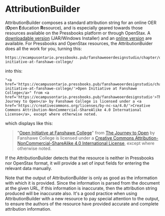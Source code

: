# AttributionBuilder

AttributionBuilder composes a standard attribution string for an online OER (**O**pen **E**ducation **R**esource), and is especially geared towards those resources available on the Pressbooks platform or through OpenStax. A [downloadable version](https://github.com/JBJBEnoit/AttributionBuilder-Standalone/releases/tag/v1.2) (JAR/Windows Installer) and an [online version](https://jbjbenoit.github.io/AttributionBuilder/) are available. For Pressbooks and OpenStax resources, the AttributionBuider does all the work for you, turning this:

    https://ecampusontario.pressbooks.pub/fanshaweoerdesignstudio/chapter/open-initiative-at-fanshawe-college/

into this:

    "<a href='https://ecampusontario.pressbooks.pub/fanshaweoerdesignstudio/chapter/open-initiative-at-fanshawe-college/'>Open Initiative at Fanshawe College</a>" from <a href='https://ecampusontario.pressbooks.pub/fanshaweoerdesignstudio'>The Journey to Open</a> by Fanshawe College is licensed under a <a href='https://creativecommons.org/licenses/by-nc-sa/4.0/'>Creative Commons Attribution-NonCommercial-ShareAlike 4.0 International License</a>, except where otherwise noted.

which displays like this:

>"[Open Initiative at Fanshawe College](https://ecampusontario.pressbooks.pub/fanshaweoerdesignstudio/chapter/open-initiative-at-fanshawe-college/)" from [The Journey to Open](https://ecampusontario.pressbooks.pub/fanshaweoerdesignstudio) by Fanshawe College is licensed under a [Creative Commons Attribution-NonCommercial-ShareAlike 4.0 International License](https://creativecommons.org/licenses/by-nc-sa/4.0/), except where otherwise noted.

If the AttributionBuilder detects that the resource is neither in Pressbooks nor OpenStax format, it will provide a set of input fields for entering the relevant data manually.

Note that the output of AttributionBuilder is only as good as the information with which it is provided. Since the information is parsed from the document at the given URL, if this information is inaccurate, then the attribution string produced will be inaccurate also. It's a good practice when using AttributionBuilder with a new resource to pay special attention to the output, to ensure the authors of the resource have provided accurate and complete attribution information.

